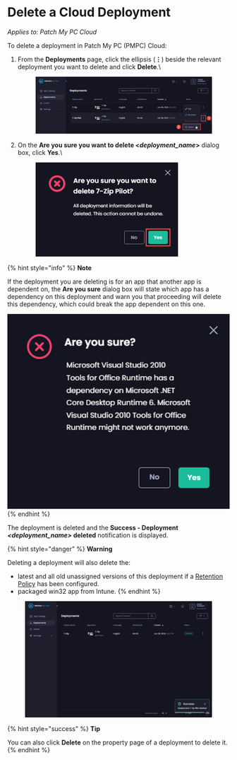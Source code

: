 # Delete a Cloud Deployment

_Applies to: Patch My PC Cloud_

To delete a deployment in Patch My PC (PMPC) Cloud:

1.  From the **Deployments** page, click the ellipsis (**⋮**) beside the relevant deployment you want to delete and click **Delete**.\


    <figure><img src="../../../_images/gitbook/image%20%281684%29.png" alt="Clicking the ellipsis beside a deployment and selecting “Delete”" width="563"><figcaption></figcaption></figure>


2.  On the **Are you sure you want to delete <**_**deployment\_name**_**>** dialog box, click **Yes**.\


    <figure><img src="../../../_images/gitbook/image%20%28869%29.png" alt="Click “Yes” on the “Are you sure you want to delete <deployment_name>” dialog box" width="323"><figcaption></figcaption></figure>



{% hint style="info" %}
**Note**

If the deployment you are deleting is for an app that another app is dependent on, the **Are you sure** dialog box will state which app has a dependency on this deployment and warn you that proceeding will delete this dependency, which could break the app dependent on this one.

![“Are you sure” prompt if other deployments have dependencies on this one](<../../../_images/gitbook/image%20%282276).png>)
{% endhint %}

The deployment is deleted and the **Success - Deployment&#x20;**_**\<deployment\_name>**_**&#x20;deleted** notification is displayed.

{% hint style="danger" %}
**Warning**

Deleting a deployment will also delete the:

* latest and all old unassigned versions of this deployment if a [Retention Policy](../deploying-an-app-using-cloud/cloud-configurations-deployment-tab/retention-policy-deployments.md) has been configured.
* packaged win32 app from Intune.
{% endhint %}

<figure><img src="../../../_images/gitbook/image%20%281685%29.png" alt="&#x22;Success - Deployment <deployment_name> deleted&#x22; notification " width="563"><figcaption></figcaption></figure>

{% hint style="success" %}
**Tip**

You can also click **Delete** on the property page of a deployment to delete it.
{% endhint %}
